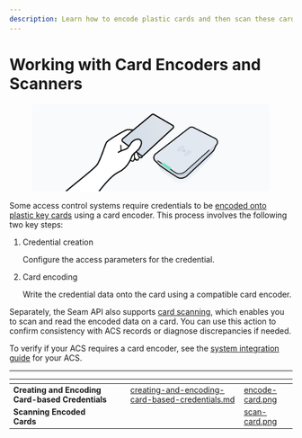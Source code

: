 ```yaml
---
description: Learn how to encode plastic cards and then scan these cards.
---
```


# Working with Card Encoders and Scanners

<figure><img src="../../../.gitbook/assets/card-scanner.png" alt=""><figcaption></figcaption></figure>

Some access control systems require credentials to be [encoded onto plastic key cards](creating-and-encoding-card-based-credentials.md) using a card encoder. This process involves the following two key steps:

1.  Credential creation

    Configure the access parameters for the credential.
2.  Card encoding

    Write the credential data onto the card using a compatible card encoder.

Separately, the Seam API also supports [card scanning](scanning-encoded-cards.md), which enables you to scan and read the encoded data on a card. You can use this action to confirm consistency with ACS records or diagnose discrepancies if needed.

To verify if your ACS requires a card encoder, see the [system integration guide](../../../products/access-systems/) for your ACS.

***

<table data-view="cards"><thead><tr><th></th><th></th><th></th><th data-hidden data-card-target data-type="content-ref"></th><th data-hidden data-card-cover data-type="files"></th></tr></thead><tbody><tr><td><strong>Creating and Encoding Card-based Credentials</strong></td><td></td><td></td><td><a href="creating-and-encoding-card-based-credentials.md">creating-and-encoding-card-based-credentials.md</a></td><td><a href="../../../.gitbook/assets/encode-card.png">encode-card.png</a></td></tr><tr><td><strong>Scanning Encoded Cards</strong></td><td></td><td></td><td></td><td><a href="../../../.gitbook/assets/scan-card.png">scan-card.png</a></td></tr></tbody></table>
